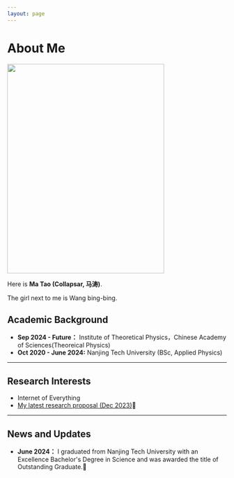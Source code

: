 ```yaml
---
layout: page
---
```


# About Me

 <img src="https://collapsar0615.github.io/images/wangbb.jpg" class="floatpic" width="360" height="480">

Here is **Ma Tao (Collapsar, 马涛)**.

The girl next to me is Wang bing-bing.





## Academic Background

- **Sep 2024 - Future：** Institute of Theoretical Physics，Chinese Academy of Sciences(Theoreical Physics)
- **Oct 2020 - June 2024:** Nanjing Tech University (BSc, Applied Physics)


---

## Research Interests

- Internet of Everything
- [My latest research proposal (Dec 2023)](https://caihanlin.com/file/proposal-2023.pdf)🔗



---

## News and Updates


- **June 2024：** I graduated from Nanjing Tech University with an Excellence Bachelor's Degree in Science and was awarded the title of Outstanding Graduate.🎉



